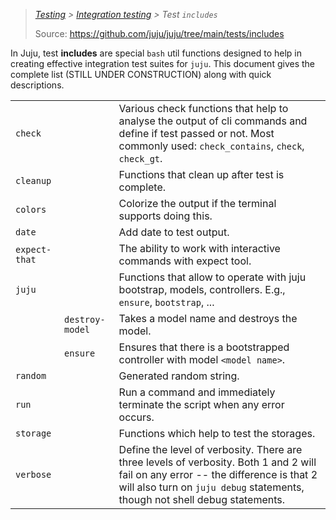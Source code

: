> *[Testing](../index.md) > [Integration testing](index.md) > Test `includes`*
>
> Source: https://github.com/juju/juju/tree/main/tests/includes

In Juju, test **includes** are special `bash` util functions designed to help in creating effective integration test
suites for `juju`. This document gives the complete list (STILL UNDER CONSTRUCTION) along with quick descriptions.

|               |                 |                                                                                                                                                                                                                   |
|---------------|-----------------|-------------------------------------------------------------------------------------------------------------------------------------------------------------------------------------------------------------------|
| `check`       |                 | Various check functions that help to analyse the output of cli commands and define if test passed or not. Most commonly used: `check_contains`, `check`, `check_gt`.                                              |
| `cleanup`     |                 | Functions that clean up after test is complete.                                                                                                                                                                   |
| `colors`      |                 | Colorize the output if the terminal supports doing this.                                                                                                                                                          |
| `date`        |                 | Add date to test output.                                                                                                                                                                                          |
| `expect-that` |                 | The ability to work with interactive commands with expect tool.                                                                                                                                                   |
| `juju`        |                 | Functions that allow to operate with juju bootstrap, models, controllers. E.g., `ensure`, `bootstrap`, ...                                                                                                        |
|               | `destroy-model` | Takes a model name and destroys the model.                                                                                                                                                                        ||
|               | `ensure`        | Ensures that there is a bootstrapped controller with model `<model name>`.                                                                                                                                        |
| `random`      |                 | Generated random string.                                                                                                                                                                                          |
| `run`         |                 | Run a command and immediately terminate the script when any error occurs.                                                                                                                                         |
| `storage`     |                 | Functions which help to test the storages.                                                                                                                                                                        |
| `verbose`     |                 | Define the level of verbosity. There are three levels of verbosity. Both 1 and 2 will fail on any error -- the difference is that 2 will also turn on `juju debug` statements, though not shell debug statements. |